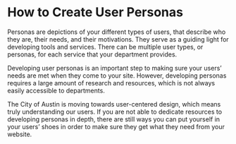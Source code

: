 # How to Create User Personas

Personas are depictions of your different types of users, that describe who they are, their needs, and their motivations. They serve as a guiding light for developing tools and services. There can be multiple user types, or personas, for each service that your department provides.

Developing user personas is an important step to making sure your users’ needs are met when they come to your site. However, developing personas requires a large amount of research and resources, which is not always easily accessible to departments.

The City of Austin is moving towards user-centered design, which means truly understanding our users. If you are not able to dedicate resources to developing personas in depth, there are still ways you can put yourself in your users’ shoes in order to make sure they get what they need from your website.
